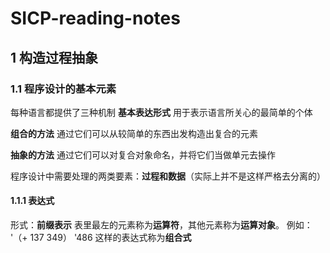 # SICP-reading-notes

## 1 构造过程抽象
### 1.1 程序设计的基本元素

每种语言都提供了三种机制
**基本表达形式** 用于表示语言所关心的最简单的个体

**组合的方法** 通过它们可以从较简单的东西出发构造出复合的元素

**抽象的方法** 通过它们可以对复合对象命名，并将它们当做单元去操作

程序设计中需要处理的两类要素：**过程和数据**（实际上并不是这样严格去分离的）

#### 1.1.1 表达式
形式：**前缀表示**
表里最左的元素称为**运算符**，其他元素称为**运算对象**。
例如：
'（+ 137 349）
'486
这样的表达式称为**组合式**
